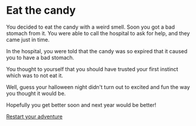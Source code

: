# Eat the candy
You decided to eat the candy with a weird smell. Soon you got a bad stomach from it. You were able to call the hospital to ask for help, and they came just in time. 

In the hospital, you were told that the candy was so expired that it caused you to have a bad stomach.   

You thought to yourself that you should have trusted your first instinct which was to not eat it.  

Well, guess your halloween night didn't turn out to excited and fun the way you thought it would be.  

Hopefully you get better soon and next year would be better!

[Restart your adventure](../README.md)

